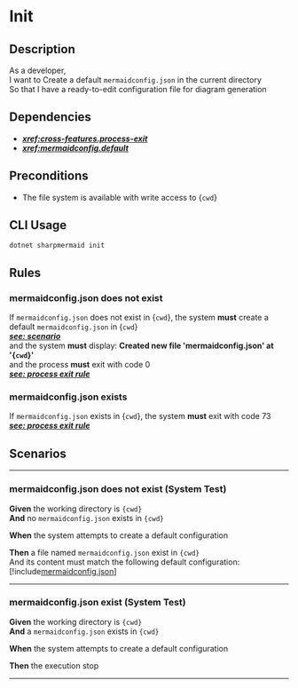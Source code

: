 # Init

## Description

As a developer,  
I want to Create a default `mermaidconfig.json` in the current directory  
So that  I have a ready-to-edit configuration file for diagram generation

## Dependencies

- ***<xref:cross-features.process-exit>***
- ***<xref:mermaidconfig.default>***

## Preconditions

- The file system is available with write access to {`cwd`}

## CLI Usage

```shell
dotnet sharpmermaid init
```

## Rules

### mermaidconfig.json does not exist

If `mermaidconfig.json` does not exist in {`cwd`}, the system **must** create a default `mermaidconfig.json` in {`cwd`}  
[***see: scenario***](#mermaidconfigjson-does-not-exist-system-test)  
and the system **must** display: **Created new file 'mermaidconfig.json' at '{`cwd`}'**  
and the process **must** exit with code 0  
[***see: process exit rule***](xref:cross-features.process-exit#0---success)

### mermaidconfig.json exists

If `mermaidconfig.json` exists in {`cwd`}, the system **must** exit with code 73  
[***see: process exit rule***](xref:cross-features.process-exit#73---file-already-exists)

## Scenarios

---

### mermaidconfig.json does not exist (System Test)

**Given** the working directory is `{cwd}`  
**And** no `mermaidconfig.json` exists in `{cwd}`  

**When** the system attempts to create a default configuration  

**Then** a file named `mermaidconfig.json` exist in `{cwd}`  
And its content must match the following default configuration:
[!include[mermaidconfig.json](../../docs/mermaidconfig/default.md)]

---

### mermaidconfig.json exist (System Test)

**Given** the working directory is `{cwd}`  
**And** a `mermaidconfig.json` exists in `{cwd}`

**When** the system attempts to create a default configuration

**Then** the execution stop

---
